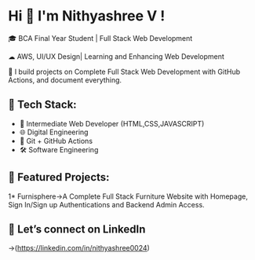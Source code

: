 # Hi 👋 I'm Nithyashree V !

🎓 BCA Final Year Student | Full Stack Web Development  

☁ AWS, UI/UX Design| Learning and Enhancing Web Development

📁 I build projects on Complete Full Stack Web Development with GitHub Actions, and document everything.

## 🔧 Tech Stack:
- 🐝 Intermediate Web Developer (HTML,CSS,JAVASCRIPT) 
- 🌐 Digital Engineering
- 🐧 Git + GitHub Actions
- 🛠 Software Engineering

## 📌 Featured Projects:
1* Furnisphere→A Complete Full Stack Furniture Website with Homepage, Sign In/Sign up Authentications and Backend Admin Access.

## 🫧 Let’s connect on LinkedIn
→(https://linkedin.com/in/nithyashree0024)
